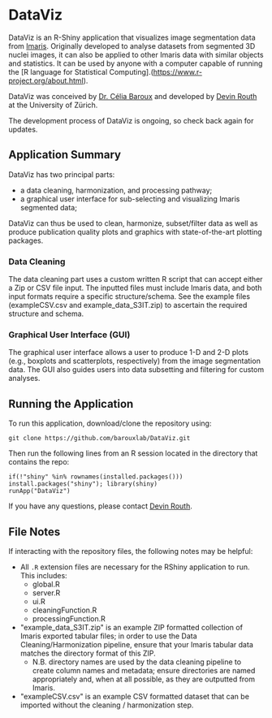 # DataViz

DataViz is an R-Shiny application that visualizes image segmentation data from [Imaris](https://imaris.oxinst.com/). 
Originally developed to analyse datasets from segmented 3D nuclei images, it can also be applied to other Imaris data with similar objects and statistics.
It can be used by anyone with a computer capable of running the [R language for Statistical Computing].(https://www.r-project.org/about.html).

DataViz was conceived by [Dr. Célia Baroux](https://www.botinst.uzh.ch/en/research/development/celiabaroux.html) and developed by [Devin Routh](https://www.zi.uzh.ch/en/teaching-and-research/science-it.html) at the University of Zürich.

The development process of DataViz is ongoing, so check back again for updates.

## Application Summary

DataViz has two principal parts:
- a data cleaning, harmonization, and processing pathway;
- a graphical user interface for sub-selecting and visualizing Imaris segmented data;

DataViz can thus be used to clean, harmonize, subset/filter data as well as produce publication quality plots and graphics with state-of-the-art plotting packages.

### Data Cleaning
The data cleaning part uses a custom written R script that can accept either a Zip or CSV file input. The inputted files must include Imaris data, and both input formats require a specific structure/schema. See the example files (exampleCSV.csv and example_data_S3IT.zip) to ascertain the required structure and schema.

### Graphical User Interface (GUI)
The graphical user interface allows a user to produce 1-D and 2-D plots (e.g., boxplots and scatterplots, respectively) from the image segmentation data. The GUI also guides users into data subsetting and filtering for custom analyses.

## Running the Application

To run this application, download/clone the repository using:
```
git clone https://github.com/barouxlab/DataViz.git
```
Then run the following lines from an R session located in the directory that contains the repo:
```
if(!"shiny" %in% rownames(installed.packages())) install.packages("shiny"); library(shiny)
runApp("DataViz")
```
If you have any questions, please contact [Devin Routh](mailto:devin.routh@uzh.ch).

## File Notes
If interacting with the repository files, the following notes may be helpful:
- All `.R` extension files are necessary for the RShiny application to run. This includes:
    - global.R
    - server.R
    - ui.R
    - cleaningFunction.R
    - processingFunction.R
- "example_data_S3IT.zip" is an example ZIP formatted collection of Imaris exported tabular files; in order to use the Data Cleaning/Harmonization pipeline, ensure that your Imaris tabular data matches the directory format of this ZIP.
    - N.B. directory names are used by the data cleaning pipeline to create column names and metadata; ensure directories are named appropriately and, when at all possible, as they are outputted from Imaris.
- "exampleCSV.csv" is an example CSV formatted dataset that can be imported without the cleaning / harmonization step.
